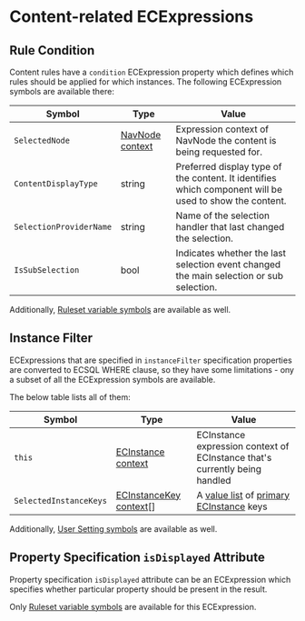# Content-related ECExpressions

## Rule Condition

Content rules have a `condition` ECExpression property which defines which rules should
be applied for which instances. The following ECExpression symbols are available there:

| Symbol                  | Type                                                    | Value                                                                                                  |
| ----------------------- | ------------------------------------------------------- | ------------------------------------------------------------------------------------------------------ |
| `SelectedNode`          | [NavNode context](../Advanced/ECExpressions.md#navnode) | Expression context of NavNode the content is being requested for.                                      |
| `ContentDisplayType`    | string                                                  | Preferred display type of the content. It identifies which component will be used to show the content. |
| `SelectionProviderName` | string                                                  | Name of the selection handler that last changed the selection.                                         |
| `IsSubSelection`        | bool                                                    | Indicates whether the last selection event changed the main selection or sub selection.                |

Additionally, [Ruleset variable symbols](../Advanced/ECExpressions.md#ruleset-variables-user-settings)
are available as well.

## Instance Filter

ECExpressions that are specified in `instanceFilter` specification properties are
converted to ECSQL WHERE clause, so they have some limitations - ony a subset of
all the ECExpression symbols are available.

The below table lists all of them:

| Symbol                 | Type                                                                   | Value                                                                                                                |
| ---------------------- | ---------------------------------------------------------------------- | -------------------------------------------------------------------------------------------------------------------- |
| `this`                 | [ECInstance context](../Advanced/ECExpressions.md#ecinstance)          | ECInstance expression context of ECInstance that's currently being handled                                           |
| `SelectedInstanceKeys` | [ECInstanceKey context](../Advanced/ECExpressions.md#ecinstance-key)[] | A [value list](../Advanced/ECExpressions.md#symbols) of [primary ECInstance](./Terminology.md#primary-instance) keys |

Additionally, [User Setting symbols](../Advanced/ECExpressions.md#symbols-in-global-context) are
available as well.

## Property Specification `isDisplayed` Attribute

Property specification `isDisplayed` attribute can be an ECExpression which specifies whether particular property should be present in the result.

Only [Ruleset variable symbols](../Advanced/ECExpressions.md#ruleset-variables-user-settings)
are available for this ECExpression.
